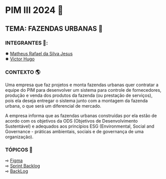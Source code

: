 # PIM III 2024 📖

## TEMA: FAZENDAS URBANAS 🌱

### INTEGRANTES 🍻: 

✹ [Matheus Rafael da Silva Jesus](https://github.com/math20122004) \
✹ [Victor Hugo](https://github.com/VictorHT2) 

### CONTEXTO 🌎
Uma empresa que faz projetos e monta fazendas urbanas quer contratar a equipe do PIM para desenvolver um sistema para controle de fornecedores, produção e venda dos produtos da fazenda (ou prestação de serviços), pois ela deseja entregar o sistema junto com a montagem da fazenda urbana, o que será um diferencial de mercado.

A empresa informa que as fazendas urbanas construídas por ela estão de acordo com os objetivos da ODS (Objetivos de Desenvolvimento Sustentável) e adequados aos princípios ESG (Environmental, Social and Governance - práticas ambientais, sociais e de governança de uma organização).

### TÓPICOS 🎯

➺ [Figma](https://www.figma.com/proto/O7jTNQE69g2xxBiJ3T0HTA/Untitled?type=design&node-id=1-2&t=xrpHJq7iFGU1v4pV-0&scaling=scale-down&page-id=0%3A1&starting-point-node-id=1%3A2https://www.figma.com/proto/O7jTNQE69g2xxBiJ3T0HTA/Untitled?type=design&node-id=1-2&t=xrpHJq7iFGU1v4pV-0&scaling=scale-down&page-id=0%3A1&starting-point-node-id=1%3A2)\
➺ [Sprint Backlog](https://github.com/users/VictorHT2/projects/8/views/1)\
➺ [BackLog](https://github.com/users/VictorHT2/projects/7/views/4)






